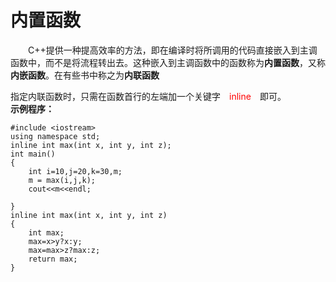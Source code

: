 # 内置函数
&emsp;&emsp;C++提供一种提高效率的方法，即在编译时将所调用的代码直接嵌入到主调函数中，而不是将流程转出去。这种嵌入到主调函数中的函数称为**内置函数**，又称**内嵌函数**。在有些书中称之为**内联函数**

指定内联函数时，只需在函数首行的左端加一个关键字<font color=red>&emsp;inline&emsp;</font>即可。   
**示例程序：**
```
#include <iostream>
using namespace std;
inline int max(int x, int y, int z);
int main()
{
	int i=10,j=20,k=30,m;
	m = max(i,j,k);
	cout<<m<<endl;

}
inline int max(int x, int y, int z)
{
	int max;
	max=x>y?x:y;
	max=max>z?max:z;
	return max;
}

```
